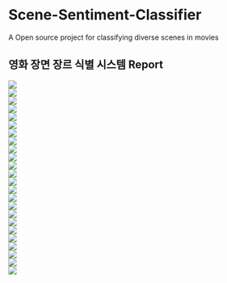 # Scene-Sentiment-Classifier

A Open source project for classifying diverse scenes in movies

## 영화 장면 장르 식별 시스템 Report

<img src="report/0003.jpg" /> <br />
<img src="report/0004.jpg" /> <br />
<img src="report/0005.jpg" /> <br />
<img src="report/0006.jpg" /> <br />
<img src="report/0007.jpg" /> <br />
<img src="report/0008.jpg" /> <br />
<img src="report/0009.jpg" /> <br />
<img src="report/0010.jpg" /> <br />
<img src="report/0011.jpg" /> <br />
<img src="report/0012.jpg" /> <br />
<img src="report/0013.jpg" /> <br />
<img src="report/0014.jpg" /> <br />
<img src="report/0015.jpg" /> <br />
<img src="report/0016.jpg" /> <br />
<img src="report/0017.jpg" /> <br />
<img src="report/0018.jpg" /> <br />
<img src="report/0019.jpg" /> <br />
<img src="report/0020.jpg" /> <br />
<img src="report/0021.jpg" /> <br />
<img src="report/0022.jpg" /> <br />
<img src="report/0023.jpg" /> <br />
<img src="report/0024.jpg" /> <br />
<img src="report/0025.jpg" /> <br />
<img src="report/0026.jpg" /> <br />


